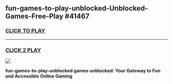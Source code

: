 
## fun-games-to-play-unblocked-Unblocked-Games-Free-Play #41467
<h3>
<a href="https://us.freeplayer.one?title=fun-games-to-play-unblocked&ref=9M">CLICK TO PLAY</a></h3>
<hr>

<h3>
<a href="https://us.freeplayer.one?title=fun-games-to-play-unblocked&ref=9M">CLICK 2 PLAY</a>
  
</h3>

<a href="https://us.freeplayer.one?title=fun-games-to-play-unblocked&ref=9M"><img src="https://clearcache.store/games.png"></a>


**fun-games-to-play-unblocked games unblocked: Your Gateway to Fun and Accessible Online Gaming**
